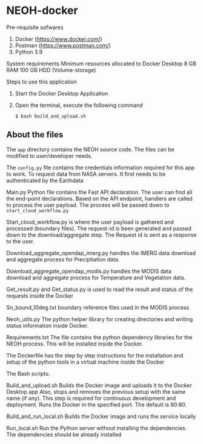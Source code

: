 # NEOH-docker

Pre-requisite sofwares

1. Docker (https://www.docker.com/)
2. Postman (https://www.postman.com/)
3. Python 3.9 

System requirements
	Minimum resources allocated to Docker Desktop
	8 GB RAM
	100 GB HDD (Volume-storage)

Steps to use this application

1. Start the Docker Desktop Application

2. Open the terminal, execute the following command

	```$ bash build_and_upload.sh ```

## About the files

The `app` directory contains the NEOH source code. The files can be modified to user/developer needs.

The `config.py` file contains the credentials information required for this app to work. To request data from NASA servers. It first needs to be authenticated by the Earthdata 


Main.py Python file contains the Fast API declaration. The user can find all the end-point declarations. Based on the API endpoint, handlers are called to process the user payload. The process will be passed down to `start_cloud_workflow.py`

Start_cloud_workflow.py is where the user payload is gathered and processed (boundary files). The request-id is been generated and passed down to the download/aggregate step. The Request id is sent as a response to the user.

Download_aggregate_opendap_imerg.py handles the IMERG data download and aggregate process for Precipitation data. 

Download_aggregate_opendap_modis.py handles the MODIS data download and aggregate process for Temperature and Vegetation data. 

Get_result.py and Get_status.py is used to read the result and status of the requests inside the Docker

Sn_bound_10deg.txt boundary reference files used in the MODIS process

Neoh_utils.py The python helper library for creating directories and writing status information inside Docker.





Requirements.txt
	The file contains the python dependency libraries for the NEOH process. This will be installed inside the Docker. 


The Dockerfile has the step by step instructions for the installation and setup of the python tools in a virtual machine inside the Docker

The Bash scripts: 

Build_and_upload.sh
	Builds the Docker image and uploads it to the Docker Desktop app
Also, stops and removes the previous setup with the same name (if any). This step is required for continuous development and deployment.
Runs the Docker in the specified port. The default is 80:80.

Build_and_run_local.sh
	Builds the Docker image and runs the service locally

Run_local.sh
Run the Python server without installing the dependencies. The dependencies should be already installed
